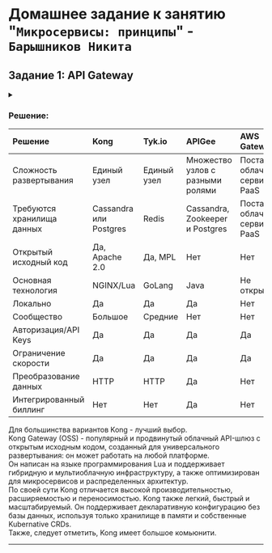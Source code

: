 # Домашнее задание к занятию "`Микросервисы: принципы`" - `Барышников Никита`


## Задание 1: API Gateway
<details>
	<summary></summary>
      <br>

Предложите решение для обеспечения реализации API Gateway. Составьте сравнительную таблицу возможностей различных программных решений. На основе таблицы сделайте выбор решения.

Решение должно соответствовать следующим требованиям:
- маршрутизация запросов к нужному сервису на основе конфигурации,
- возможность проверки аутентификационной информации в запросах,
- обеспечение терминации HTTPS.

Обоснуйте свой выбор.

</details>

### Решение:

| **Решение**                | **Kong**               | **Tyk.io**  | **APIGee**                       | **AWS Gateway**                  | **Azure Gateway**                | **Express Gateway** |
|:---------------------------|:-----------------------|:------------|:---------------------------------|:---------------------------------|:---------------------------------|:--------------------|
| Сложность развертывания    | Единый узел            | Единый узел | Множество узлов с разными ролями | Поставщик облачных сервисов PaaS | Поставщик облачных сервисов PaaS | Гибкий              |
| Требуются хранилища данных | Cassandra или Postgres | Redis       | Cassandra, Zookeeper и Postgres  | Поставщик облачных сервисов PaaS | Поставщик облачных сервисов PaaS | Redis               |
| Открытый исходный код      | Да, Apache 2.0         | Да, MPL     | Нет                              | Нет                              | Нет                              | Да, Apache 2.0      |
| Основная технология        | NGINX/Lua              | GoLang      | Java                             | Не открыта                       | Не открыта                       | Node.js Экспресс    |
| Локально                   | Да                     | Да          | Да                               | Нет                              | Нет                              | Да                  |
| Сообщество                 | Большое                | Средние     | Нет                              | Нет                              | Нет                              | Маленькое           |
| Авторизация/API Keys       | Да                     | Да          | Да                               | Да                               | Да                               | Да                  |
| Ограничение скорости       | Да                     | Да          | Да                               | Да                               | Да                               | Да                  |
| Преобразование данных      | HTTP                   | HTTP        | Да                               | Нет                              | Нет                              | Нет                 |
| Интегрированный биллинг    | Нет                    | Нет         | Да                               | Нет                              | Нет                              | Нет                 |

Для большинства вариантов Kong - лучший выбор.  
Kong Gateway (OSS) - популярный и продвинутый облачный API-шлюз с открытым исходным кодом, созданный для универсального развертывания: он может работать на любой платформе.  
Он написан на языке программирования Lua и поддерживает гибридную и мультиоблачную инфраструктуру, а также оптимизирован для микросервисов и распределенных архитектур.  
По своей сути Kong отличается высокой производительностью, расширяемостью и переносимостью. Kong также легкий, быстрый и масштабируемый. Он поддерживает декларативную конфигурацию без базы данных, используя только хранилище в памяти и собственные Kubernative CRDs.  
Также, следует отметить, Kong имеет большое комьюнити.

---
